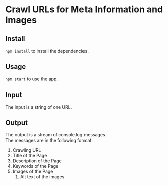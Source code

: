 # Crawl URLs for Meta Information and Images

## Install
`npm install` to install the dependencies.

## Usage
`npm start` to use the app.

## Input
The input is a string of one URL.

## Output
The output is a stream of console.log messages. <br>
The messages are in the following format: <br>
1. Crawling URL
2. Title of the Page
3. Description of the Page
4. Keywords of the Page
5. Images of the Page
    1. Alt text of the images
